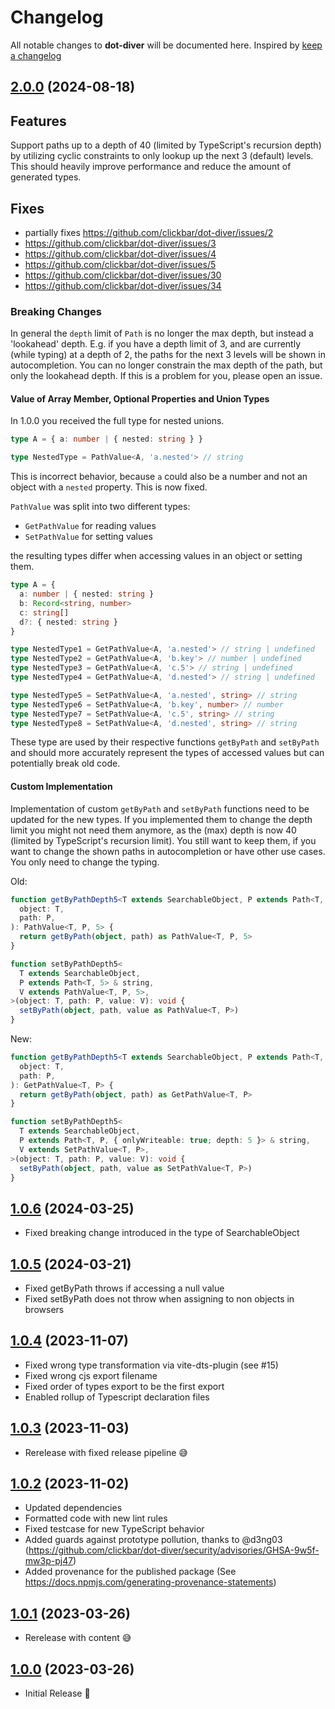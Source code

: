 # Changelog

All notable changes to **dot-diver** will be documented here. Inspired by [keep a changelog](https://keepachangelog.com/en/1.0.0/)

## [2.0.0](https://github.com/clickbar/dot-diver/tree/2.0.0) (2024-08-18)

## Features

Support paths up to a depth of 40 (limited by TypeScript's recursion depth) by utilizing cyclic constraints to only lookup up
the next 3 (default) levels. This should
heavily improve performance and reduce the amount of generated types.

## Fixes

- partially fixes <https://github.com/clickbar/dot-diver/issues/2>
- <https://github.com/clickbar/dot-diver/issues/3>
- <https://github.com/clickbar/dot-diver/issues/4>
- <https://github.com/clickbar/dot-diver/issues/5>
- <https://github.com/clickbar/dot-diver/issues/30>
- <https://github.com/clickbar/dot-diver/issues/34>

### Breaking Changes

In general the `depth` limit of `Path` is no longer the max depth, but instead a 'lookahead' depth. E.g. if you have a depth limit of 3,
and are currently (while typing) at a depth of 2, the paths for the next 3 levels will be shown in autocompletion. You can no longer
constrain the max depth of the path, but only the lookahead depth. If this is a problem for you, please open an issue.

#### Value of Array Member, Optional Properties and Union Types

In 1.0.0 you received the full type for nested unions.

```typescript
type A = { a: number | { nested: string } }

type NestedType = PathValue<A, 'a.nested'> // string
```

This is incorrect behavior, because `a` could also be a number and not an object with a `nested` property. This is now fixed.

```PathValue``` was split into two different types:

- ```GetPathValue``` for reading values
- ```SetPathValue``` for setting values

the resulting types differ when accessing values in an object or setting them.

```typescript
type A = {
  a: number | { nested: string }
  b: Record<string, number>
  c: string[]
  d?: { nested: string }
}

type NestedType1 = GetPathValue<A, 'a.nested'> // string | undefined
type NestedType2 = GetPathValue<A, 'b.key'> // number | undefined
type NestedType3 = GetPathValue<A, 'c.5'> // string | undefined
type NestedType4 = GetPathValue<A, 'd.nested'> // string | undefined

type NestedType5 = SetPathValue<A, 'a.nested', string> // string
type NestedType6 = SetPathValue<A, 'b.key', number> // number
type NestedType7 = SetPathValue<A, 'c.5', string> // string
type NestedType8 = SetPathValue<A, 'd.nested', string> // string
```

These type are used by their respective functions `getByPath` and `setByPath` and should more accurately represent the types of accessed values but can potentially break old code.

#### Custom Implementation

Implementation of custom `getByPath` and `setByPath` functions need to be updated for the new types.
If you implemented them to change the depth limit you might not need them anymore, as the (max) depth is now 40 (limited by TypeScript's recursion limit).
You still want to keep them, if you want to change the shown paths in autocompletion or have other use cases.
You only need to change the typing.

Old:

```typescript
function getByPathDepth5<T extends SearchableObject, P extends Path<T, 5> & string>(
  object: T,
  path: P,
): PathValue<T, P, 5> {
  return getByPath(object, path) as PathValue<T, P, 5>
}

function setByPathDepth5<
  T extends SearchableObject,
  P extends Path<T, 5> & string,
  V extends PathValue<T, P, 5>,
>(object: T, path: P, value: V): void {
  setByPath(object, path, value as PathValue<T, P>)
}
```

New:

```typescript
function getByPathDepth5<T extends SearchableObject, P extends Path<T, P, { depth: 5 }> & string>(
  object: T,
  path: P,
): GetPathValue<T, P> {
  return getByPath(object, path) as GetPathValue<T, P>
}

function setByPathDepth5<
  T extends SearchableObject,
  P extends Path<T, P, { onlyWriteable: true; depth: 5 }> & string,
  V extends SetPathValue<T, P>,
>(object: T, path: P, value: V): void {
  setByPath(object, path, value as SetPathValue<T, P>)
}
```

## [1.0.6](https://github.com/clickbar/dot-diver/tree/1.0.6) (2024-03-25)

- Fixed breaking change introduced in the type of SearchableObject

## [1.0.5](https://github.com/clickbar/dot-diver/tree/1.0.5) (2024-03-21)

- Fixed getByPath throws if accessing a null value
- Fixed setByPath does not throw when assigning to non objects in browsers

## [1.0.4](https://github.com/clickbar/dot-diver/tree/1.0.4) (2023-11-07)

- Fixed wrong type transformation via vite-dts-plugin (see #15)
- Fixed wrong cjs export filename
- Fixed order of types export to be the first export
- Enabled rollup of Typescript declaration files

## [1.0.3](https://github.com/clickbar/dot-diver/tree/1.0.3) (2023-11-03)

- Rerelease with fixed release pipeline 😅

## [1.0.2](https://github.com/clickbar/dot-diver/tree/1.0.2) (2023-11-02)

- Updated dependencies
- Formatted code with new lint rules
- Fixed testcase for new TypeScript behavior
- Added guards against prototype pollution, thanks to @d3ng03 (<https://github.com/clickbar/dot-diver/security/advisories/GHSA-9w5f-mw3p-pj47>)
- Added provenance for the published package (See <https://docs.npmjs.com/generating-provenance-statements>)

## [1.0.1](https://github.com/clickbar/dot-diver/tree/1.0.1) (2023-03-26)

- Rerelease with content 😅

## [1.0.0](https://github.com/clickbar/dot-diver/tree/1.0.0) (2023-03-26)

- Initial Release 🎉
